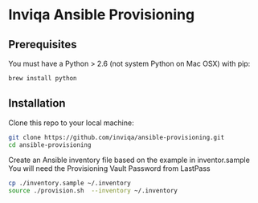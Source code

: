 # Inviqa Ansible Provisioning

## Prerequisites

You must have a Python > 2.6 (not system Python on Mac OSX) with pip:

```bash
brew install python
```
## Installation
Clone this repo to your local machine:

```bash
git clone https://github.com/inviqa/ansible-provisioning.git
cd ansible-provisioning
```
Create an Ansible inventory file based on the example in inventor.sample
You will need the Provisioning Vault Password from LastPass
```bash
cp ./inventory.sample ~/.inventory
source ./provision.sh  --inventory ~/.inventory
```
